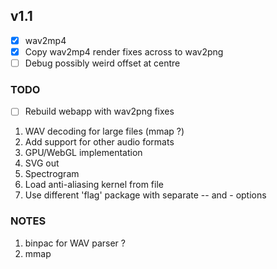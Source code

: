 ## v1.1

- [x] wav2mp4
- [x] Copy wav2mp4 render fixes across to wav2png
- [ ] Debug possibly weird offset at centre

### TODO

- [ ] Rebuild webapp with wav2png fixes

1. WAV decoding for large files (mmap ?)
2. Add support for other audio formats
3. GPU/WebGL implementation
4. SVG out
5. Spectrogram
6. Load anti-aliasing kernel from file
7. Use different 'flag' package with separate -- and - options

### NOTES

1. binpac for WAV parser ?
2. mmap
